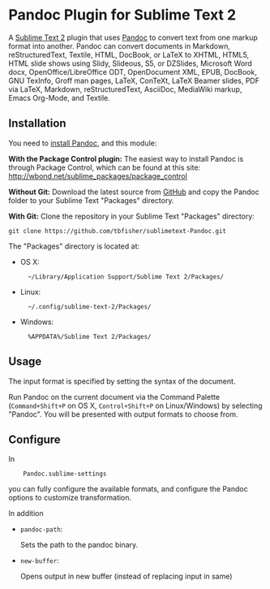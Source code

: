 # Pandoc Plugin for Sublime Text 2

A [Sublime Text 2](http://www.sublimetext.com/2) plugin that uses [Pandoc](http://johnmacfarlane.net/pandoc/) to convert text from one markup format into another. Pandoc can convert documents in Markdown, reStructuredText, Textile, HTML, DocBook, or LaTeX to XHTML, HTML5, HTML slide shows using Slidy, Slideous, S5, or DZSlides, Microsoft Word docx, OpenOffice/LibreOffice ODT, OpenDocument XML, EPUB, DocBook, GNU TexInfo, Groff man pages, LaTeX, ConTeXt, LaTeX Beamer slides, PDF via LaTeX, Markdown, reStructuredText, AsciiDoc, MediaWiki markup, Emacs Org-Mode, and Textile.

## Installation

You need to [install Pandoc](http://johnmacfarlane.net/pandoc/installing.html), and this module:

**With the Package Control plugin:** The easiest way to install Pandoc is through Package Control, which can be found at this site: http://wbond.net/sublime_packages/package_control

**Without Git:** Download the latest source from [GitHub](https://github.com/tbfisher/sublimetext-Pandoc) and copy the Pandoc folder to your Sublime Text "Packages" directory.

**With Git:** Clone the repository in your Sublime Text "Packages" directory:

    git clone https://github.com/tbfisher/sublimetext-Pandoc.git


The "Packages" directory is located at:

* OS X:

        ~/Library/Application Support/Sublime Text 2/Packages/

* Linux:

        ~/.config/sublime-text-2/Packages/

* Windows:

        %APPDATA%/Sublime Text 2/Packages/

## Usage

The input format is specified by setting the syntax of the document.

Run Pandoc on the current document via the Command Palette (`Command+Shift+P` on OS X, `Control+Shift+P` on Linux/Windows) by selecting "Pandoc". You will be presented with output formats to choose from.

## Configure

In

        Pandoc.sublime-settings

you can fully configure the available formats, and configure the Pandoc options to customize transformation.

In addition

* `pandoc-path`:

    Sets the path to the pandoc binary.

* `new-buffer`:

    Opens output in new buffer (instead of replacing input in same)
